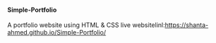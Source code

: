 #### Simple-Portfolio
A portfolio website using HTML &amp;  CSS
live websitelinl:https://shanta-ahmed.github.io/Simple-Portfolio/
